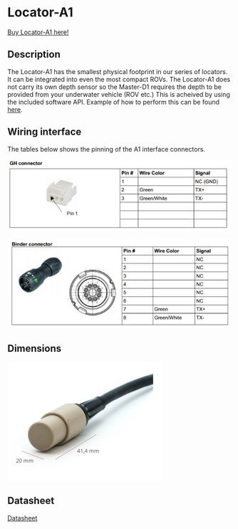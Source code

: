 # Locator-A1

[Buy Locator-A1 here!](https://waterlinked.com/product/locator-a1/)

## Description

The Locator-A1 has the smallest physical footprint in our series of locators. It can be integrated into even the most compact ROVs. The Locator-A1 does not carry its own depth sensor so the Master-D1 requires the depth to be provided from your underwater vehicle (ROV etc.) This is acheived by using the included software API.  Example of how to perform this can be found [here](../explorer-kit/gui/api.md#providing-depth-to-system-when-using-locator-a1s1).


## Wiring interface

The tables below shows the pinning of the A1 interface connectors.

![a1_connector_gh](../img/a1_connector_gh.png)

![a1_connector_binder](../img/a1_connector_binder.png)

## Dimensions

![a1_dimensions](../img/a1_dimensions.png)

## Datasheet

[Datasheet](https://www.waterlinked.com/datasheets/locator-a1/)
